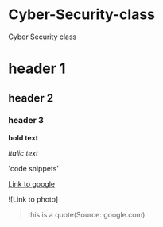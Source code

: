 # Cyber-Security-class
Cyber Security class
# header 1
## header 2
### header 3
**bold text**

*italic text*

'code snippets'

[Link to google](https://google.com)  

![Link to photo]

> this is a quote(Source: google.com)
